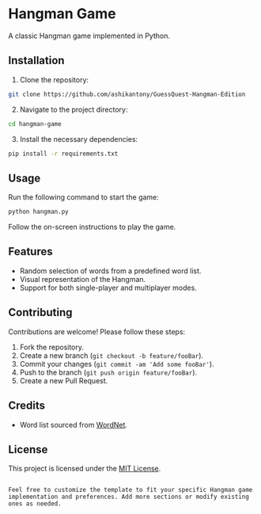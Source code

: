 
# Hangman Game

A classic Hangman game implemented in Python.

## Installation

1. Clone the repository:

```bash
git clone https://github.com/ashikantony/GuessQuest-Hangman-Edition
```

2. Navigate to the project directory:

```bash
cd hangman-game
```

3. Install the necessary dependencies:

```bash
pip install -r requirements.txt
```

## Usage

Run the following command to start the game:

```bash
python hangman.py
```

Follow the on-screen instructions to play the game.

## Features

- Random selection of words from a predefined word list.
- Visual representation of the Hangman.
- Support for both single-player and multiplayer modes.

## Contributing

Contributions are welcome! Please follow these steps:

1. Fork the repository.
2. Create a new branch (`git checkout -b feature/fooBar`).
3. Commit your changes (`git commit -am 'Add some fooBar'`).
4. Push to the branch (`git push origin feature/fooBar`).
5. Create a new Pull Request.

## Credits

- Word list sourced from [WordNet](https://wordnet.princeton.edu/).

## License

This project is licensed under the [MIT License](LICENSE).
```

Feel free to customize the template to fit your specific Hangman game implementation and preferences. Add more sections or modify existing ones as needed.
